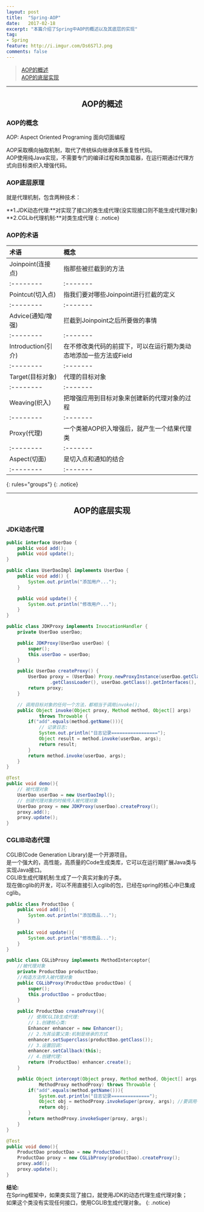 ```yaml
---
layout: post
title:  "Spring-AOP"
date:   2017-02-18
excerpt: "本篇介绍了Spring中AOP的概述以及其底层的实现"
tag:
- Spring
feature: http://i.imgur.com/Ds6S7lJ.png
comments: false
---  
```


><a href="#1">AOP的概述</a>  
><a href="#2">AOP的底层实现</a>   
   

***

<a name="1"></a>

## <center>AOP的概述</center> 


### AOP的概念

AOP: Aspect Oriented Programing 面向切面编程  

AOP采取横向抽取机制，取代了传统纵向继承体系重复性代码。  
AOP使用纯Java实现，不需要专门的编译过程和类加载器，在运行期通过代理方式向目标类织入增强代码。  


### AOP底层原理

就是代理机制，包含两种技术：

**1.JDK动态代理:**对实现了接口的类生成代理(没实现接口则不能生成代理对象)  
**2.CGLib代理机制:**对类生成代理
{: .notice}


### AOP的术语

|    术语   |   概念  | 
|:-------- |:------- |
| Joinpoint(连接点)|指那些被拦截到的方法 |
|:-------- |:------- |
| Pointcut(切入点)|指我们要对哪些Joinpoint进行拦截的定义|
|:-------- |:------- |
| Advice(通知/增强) | 拦截到Joinpoint之后所要做的事情 |
|:-------- |:------- |
| Introduction(引介)| 在不修改类代码的前提下，可以在运行期为类动态地添加一些方法或Field |
|:-------- |:------- |
| Target(目标对象)| 代理的目标对象 |
|:-------- |:------- |
| Weaving(织入)| 把增强应用到目标对象来创建新的代理对象的过程|
|:-------- |:------- |
| Proxy(代理)  | 一个类被AOP织入增强后，就产生一个结果代理类 |
|:-------- |:------- |
| Aspect(切面)| 是切入点和通知的结合|
|:-------- |:------- |
{: rules="groups"}
{: .notice}


***

<a name="2"></a>

## <center>AOP的底层实现</center> 


### JDK动态代理

```java
public interface UserDao {
	public void add();
	public void update();
}
```

```java
public class UserDaoImpl implements UserDao {
	public void add() {
		System.out.println("添加用户...");
	}

	public void update() {
		System.out.println("修改用户...");
	}
}
```

```java
public class JDKProxy implements InvocationHandler {
	private UserDao userDao;

	public JDKProxy(UserDao userDao) {
		super();
		this.userDao = userDao;
	}

	public UserDao createProxy() {
		UserDao proxy = (UserDao) Proxy.newProxyInstance(userDao.getClass()
				.getClassLoader(), userDao.getClass().getInterfaces(), this);
		return proxy;
	}

	// 调用目标对象的任何一个方法，都相当于调用invoke();
	public Object invoke(Object proxy, Method method, Object[] args)
			throws Throwable {
		if("add".equals(method.getName())){
			// 记录日志:
			System.out.println("日志记录=================");
			Object result = method.invoke(userDao, args);
			return result;
		}
		return method.invoke(userDao, args);
	}
}
```


```java
@Test
public void demo(){
	// 被代理对象
	UserDao userDao = new UserDaoImpl();
	// 创建代理对象的时候传入被代理对象
	UserDao proxy = new JDKProxy(userDao).createProxy();
	proxy.add();
	proxy.update();
}
```

### CGLIB动态代理


CGLIB(Code Generation Library)是一个开源项目。  
是一个强大的，高性能，高质量的Code生成类库，它可以在运行期扩展Java类与实现Java接口。   
CGLIB生成代理机制:生成了一个真实对象的子类。  
现在做cglib的开发，可以不用直接引入cglib的包，已经在spring的核心中已集成cglib。  


```java
public class ProductDao {
	public void add(){
		System.out.println("添加商品...");
	}
	
	public void update(){
		System.out.println("修改商品...");
	}
}
```

```java
public class CGLibProxy implements MethodInterceptor{
	//被代理对象
	private ProductDao productDao;
    //构造方法传入被代理对象
	public CGLibProxy(ProductDao productDao) {
		super();
		this.productDao = productDao;
	}
	
	public ProductDao createProxy(){
		// 使用CGLIB生成代理:
		// 1.创建核心类:
		Enhancer enhancer = new Enhancer();
		// 2.为其设置父类:机制是继承的方式
		enhancer.setSuperclass(productDao.getClass());
		// 3.设置回调:
		enhancer.setCallback(this);
		// 4.创建代理:
		return (ProductDao) enhancer.create();
	}

	public Object intercept(Object proxy, Method method, Object[] args,
			MethodProxy methodProxy) throws Throwable {
		if("add".equals(method.getName())){
			System.out.println("日志记录==============");
			Object obj = methodProxy.invokeSuper(proxy, args); //要调用子类代理对象
			return obj;
		}
		return methodProxy.invokeSuper(proxy, args);
	}
}
```

```java
@Test
public void demo(){
	ProductDao productDao = new ProductDao();
	ProductDao proxy = new CGLibProxy(productDao).createProxy();
	proxy.add();
	proxy.update();
}
```


**结论:**  
在Spring框架中，如果类实现了接口，就使用JDK的动态代理生成代理对象；  
如果这个类没有实现任何接口，使用CGLIB生成代理对象。
{: .notice}